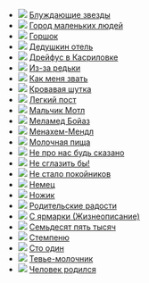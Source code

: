 * ![](/books/prose_classic/Шолом%20Алейхем/Блуждающие%20звезды.jpg) [Блуждающие звезды](/books/prose_classic/Шолом%20Алейхем/Блуждающие%20звезды)
* ![](/books/prose_classic/Шолом%20Алейхем/Город%20маленьких%20людей.jpg) [Город маленьких людей](/books/prose_classic/Шолом%20Алейхем/Город%20маленьких%20людей)
* ![](/books/prose_classic/Шолом%20Алейхем/Горшок.jpg) [Горшок](/books/prose_classic/Шолом%20Алейхем/Горшок)
* ![](/books/prose_classic/Шолом%20Алейхем/Дедушкин%20отель.jpg) [Дедушкин отель](/books/prose_classic/Шолом%20Алейхем/Дедушкин%20отель)
* ![](/books/prose_classic/Шолом%20Алейхем/Дрейфус%20в%20Касриловке.jpg) [Дрейфус в Касриловке](/books/prose_classic/Шолом%20Алейхем/Дрейфус%20в%20Касриловке)
* ![](/books/prose_classic/Шолом%20Алейхем/Из-за%20редьки.jpg) [Из-за редьки](/books/prose_classic/Шолом%20Алейхем/Из-за%20редьки)
* ![](/books/prose_classic/Шолом%20Алейхем/Как%20меня%20звать.jpg) [Как меня звать](/books/prose_classic/Шолом%20Алейхем/Как%20меня%20звать)
* ![](/books/prose_classic/Шолом%20Алейхем/Кровавая%20шутка.jpg) [Кровавая шутка](/books/prose_classic/Шолом%20Алейхем/Кровавая%20шутка)
* ![](/books/prose_classic/Шолом%20Алейхем/Легкий%20пост.jpg) [Легкий пост](/books/prose_classic/Шолом%20Алейхем/Легкий%20пост)
* ![](/books/prose_classic/Шолом%20Алейхем/Мальчик%20Мотл.jpg) [Мальчик Мотл](/books/prose_classic/Шолом%20Алейхем/Мальчик%20Мотл)
* ![](/books/prose_classic/Шолом%20Алейхем/Меламед%20Бойаз.jpg) [Меламед Бойаз](/books/prose_classic/Шолом%20Алейхем/Меламед%20Бойаз)
* ![](/books/prose_classic/Шолом%20Алейхем/Менахем-Мендл.jpg) [Менахем-Мендл](/books/prose_classic/Шолом%20Алейхем/Менахем-Мендл)
* ![](/books/prose_classic/Шолом%20Алейхем/Молочная%20пища.jpg) [Молочная пища](/books/prose_classic/Шолом%20Алейхем/Молочная%20пища)
* ![](/books/prose_classic/Шолом%20Алейхем/Не%20про%20нас%20будь%20сказано.jpg) [Не про нас будь сказано](/books/prose_classic/Шолом%20Алейхем/Не%20про%20нас%20будь%20сказано)
* ![](/books/prose_classic/Шолом%20Алейхем/Не%20сглазить%20бы!.jpg) [Не сглазить бы!](/books/prose_classic/Шолом%20Алейхем/Не%20сглазить%20бы!)
* ![](/books/prose_classic/Шолом%20Алейхем/Не%20стало%20покойников.jpg) [Не стало покойников](/books/prose_classic/Шолом%20Алейхем/Не%20стало%20покойников)
* ![](/books/prose_classic/Шолом%20Алейхем/Немец.jpg) [Немец](/books/prose_classic/Шолом%20Алейхем/Немец)
* ![](/books/prose_classic/Шолом%20Алейхем/Ножик.jpg) [Ножик](/books/prose_classic/Шолом%20Алейхем/Ножик)
* ![](/books/prose_classic/Шолом%20Алейхем/Родительские%20радости.jpg) [Родительские радости](/books/prose_classic/Шолом%20Алейхем/Родительские%20радости)
* ![](/books/prose_classic/Шолом%20Алейхем/С%20ярмарки%20(Жизнеописание).jpg) [С ярмарки (Жизнеописание)](/books/prose_classic/Шолом%20Алейхем/С%20ярмарки%20(Жизнеописание))
* ![](/books/prose_classic/Шолом%20Алейхем/Семьдесят%20пять%20тысяч.jpg) [Семьдесят пять тысяч](/books/prose_classic/Шолом%20Алейхем/Семьдесят%20пять%20тысяч)
* ![](/books/prose_classic/Шолом%20Алейхем/Стемпеню.jpg) [Стемпеню](/books/prose_classic/Шолом%20Алейхем/Стемпеню)
* ![](/books/prose_classic/Шолом%20Алейхем/Сто%20один.jpg) [Сто один](/books/prose_classic/Шолом%20Алейхем/Сто%20один)
* ![](/books/prose_classic/Шолом%20Алейхем/Тевье-молочник.jpg) [Тевье-молочник](/books/prose_classic/Шолом%20Алейхем/Тевье-молочник)
* ![](/books/prose_classic/Шолом%20Алейхем/Человек%20родился.jpg) [Человек родился](/books/prose_classic/Шолом%20Алейхем/Человек%20родился)